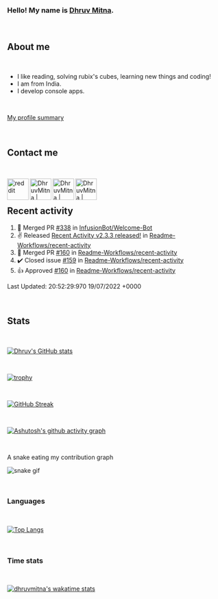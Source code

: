 ### Hello! My name is [Dhruv Mitna](https://github.com/DhruvMitna).

<br />

## About me

<br />

- I like reading, solving rubix's cubes, learning new things and coding!
- I am from India.
- I develop console apps.

<br />

<a href = "https://profile-summary-for-github.com/user/dhruvmitna" target="_blank"> My profile summary </a>

<!-- [My profile summary](https://profile-summary-for-github.com/user/dhruvmitna){target="_blank"} -->

<br />

## Contact me

<br />

[<img align="left" alt="reddit" width="50px" src="https://image.flaticon.com/icons/png/512/2111/2111589.png" />](https://reddit.com/u/DhruvMitna)
[<img align="left" alt="DhruvMitna | Instagram" width="50px" src="https://image.flaticon.com/icons/png/512/733/733558.png" />](https://www.instagram.com/d.h.r.u.v.69/)
[<img align="left" alt="DhruvMitna | Gmail" width="50px" src="https://image.flaticon.com/icons/png/512/552/552486.png" />](https://mail.google.com/mail/u/0/#inbox?compose=CllgCJlFDPjphDrXTWtRdgFxlSMDbWbJkPMhGmHBVQhplMxQfpJNNbNPfFMGmLlxmzsNXkMVpPL)
[<img align="left" alt="DhruvMitna | Twitter" width="50px" src="https://image.flaticon.com/icons/png/512/733/733579.png" />](https://twitter.com/DhruvMitna)

<br />
<br />

## Recent activity

<!--RECENT_ACTIVITY:start-->
1. 🎉 Merged PR [#338](https://github.com/InfusionBot/Welcome-Bot/pull/338) in [InfusionBot/Welcome-Bot](https://github.com/InfusionBot/Welcome-Bot)
2. ✌️ Released [Recent Activity v2.3.3 released!](https://github.com/Readme-Workflows/recent-activity/releases/tag/v2.3.3) in [Readme-Workflows/recent-activity](https://github.com/Readme-Workflows/recent-activity)
3. 🎉 Merged PR [#160](https://github.com/Readme-Workflows/recent-activity/pull/160) in [Readme-Workflows/recent-activity](https://github.com/Readme-Workflows/recent-activity)
4. ✔️ Closed issue [#159](https://github.com/Readme-Workflows/recent-activity/issues/159) in [Readme-Workflows/recent-activity](https://github.com/Readme-Workflows/recent-activity)
5. 👍 Approved [#160](https://github.com/Readme-Workflows/recent-activity/pull/160#pullrequestreview-898749375) in [Readme-Workflows/recent-activity](https://github.com/Readme-Workflows/recent-activity)
<!--RECENT_ACTIVITY:end-->

<!--RECENT_ACTIVITY:last_update-->
Last Updated: 20:52:29:970 19/07/2022 +0000
<!--RECENT_ACTIVITY:last_update_end-->

<br />

## Stats

<br />

[![Dhruv's GitHub stats](https://github-readme-stats.vercel.app/api?username=dhruvmitna&count_private=true&show_icons=true&theme=radical&hide_border=true&include_all_commits=true&custom_title=stats)](https://github.com/anuraghazra/github-readme-stats)

<br />

[![trophy](https://github-profile-trophy.vercel.app/?username=dhruvmitna&theme=radical&no-frame=true&row=1&column=6)](https://github.com/ryo-ma/github-profile-trophy)

<br />

[![GitHub Streak](http://github-readme-streak-stats.herokuapp.com?user=dhruvmitna&theme=radical&hide_border=true)](https://git.io/streak-stats)

<br />

[![Ashutosh's github activity graph](https://activity-graph.herokuapp.com/graph?username=dhruvmitna&theme=redical&hide_border=true&custom_title=Activity%20graph&area=true)](https://github.com/ashutosh00710/github-readme-activity-graph)

<br />

A snake eating my contribution graph

![snake gif](https://github.com/dhruvmitna/dhruvmitna/blob/output/github-contribution-grid-snake.svg)

<!-- ## Pinned repositories

[![Pinned repository](https://github-readme-stats.vercel.app/api/pin/?username=dhruvmitna&repo=repo-name&theme=radical&show_owner=true&hide_border=true)](https://github.com/DhruvMitna/repo-name)

-->

<br />

### Languages

<br />

[![Top Langs](https://github-readme-stats.vercel.app/api/top-langs/?username=dhruvmitna&theme=radical&hide_border=true&layout=compact)](https://github.com/anuraghazra/github-readme-stats)

<br />

### Time stats

<br />

[![dhruvmitna's wakatime stats](https://github-readme-stats.vercel.app/api/wakatime?username=dhruvmitna&layout=compact&theme=radical&hide_border=true)](https://github.com/anuraghazra/github-readme-stats)
